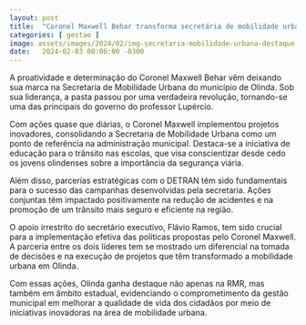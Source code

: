 ```yaml
---
layout: post
title:  "Coronel Maxwell Behar transforma secretária de mobilidade urbana em destaque na gestão do prefeito Lupércio."
categories: [ gestao ]
image: assets/images/2024/02/img-secretaria-mobilidade-urbana-destaque-coronel.jpeg
date:   2024-02-03 00:06:00 -0300
---
```

A proatividade e determinação do Coronel Maxwell Behar vêm deixando sua marca na Secretaria de Mobilidade Urbana do município de Olinda. Sob sua liderança, a pasta passou por uma verdadeira revolução, tornando-se uma das principais do governo do professor Lupércio.

Com ações quase que diárias, o Coronel Maxwell implementou projetos inovadores, consolidando a Secretaria de Mobilidade Urbana como um ponto de referência na administração municipal. Destaca-se a iniciativa de educação para o trânsito nas escolas, que visa conscientizar desde cedo os jovens olindenses sobre a importância da segurança viária.

Além disso, parcerias estratégicas com o DETRAN têm sido fundamentais para o sucesso das campanhas desenvolvidas pela secretaria. Ações conjuntas têm impactado positivamente na redução de acidentes e na promoção de um trânsito mais seguro e eficiente na região.

O apoio irrestrito do secretário executivo, Flávio Ramos, tem sido crucial para a implementação efetiva das políticas propostas pelo Coronel Maxwell. A parceria entre os dois líderes tem se mostrado um diferencial na tomada de decisões e na execução de projetos que têm transformado a mobilidade urbana em Olinda.

Com essas ações, Olinda ganha destaque não apenas na RMR, mas também em âmbito estadual, evidenciando o comprometimento da gestão municipal em melhorar a qualidade de vida dos cidadãos por meio de iniciativas inovadoras na área de mobilidade urbana.